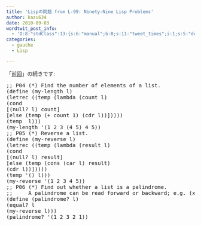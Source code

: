 ```yaml
---
title: 'Lispの問題 from L-99: Ninety-Nine Lisp Problems'
author: kazu634
date: 2010-09-03
wordtwit_post_info:
  - 'O:8:"stdClass":13:{s:6:"manual";b:0;s:11:"tweet_times";i:1;s:5:"delay";i:0;s:7:"enabled";i:1;s:10:"separation";s:2:"60";s:7:"version";s:3:"3.7";s:14:"tweet_template";b:0;s:6:"status";i:2;s:6:"result";a:0:{}s:13:"tweet_counter";i:2;s:13:"tweet_log_ids";a:1:{i:0;i:5335;}s:9:"hash_tags";a:0:{}s:8:"accounts";a:1:{i:0;s:7:"kazu634";}}'
categories:
  - gauche
  - Lisp

---
```

<div class="section">
<p>
    「<a href="http://d.hatena.ne.jp/sirocco634/20100829#1283083736" onclick="__gaTracker('send', 'event', 'outbound-article', 'http://d.hatena.ne.jp/sirocco634/20100829#1283083736', '前回');" target="_blank">前回</a>」の続きです:
</p>
  
<pre class="syntax-highlight">
<span class="synComment">;; P04 (*) Find the number of elements of a list.</span>
<span class="synSpecial">(</span>define <span class="synSpecial">(</span>my-length l<span class="synSpecial">)</span>
<span class="synSpecial">(</span>letrec <span class="synSpecial">((</span>temp <span class="synSpecial">(</span><span class="synStatement">lambda</span> <span class="synSpecial">(</span><span class="synStatement">count</span> l<span class="synSpecial">)</span>
<span class="synSpecial">(</span><span class="synStatement">cond</span>
[<span class="synSpecial">(</span><span class="synStatement">null</span>? l<span class="synSpecial">)</span> <span class="synStatement">count</span>]
[else <span class="synSpecial">(</span>temp <span class="synSpecial">(</span><span class="synStatement">+</span> <span class="synStatement">count</span> <span class="synConstant">1</span><span class="synSpecial">)</span> <span class="synSpecial">(</span><span class="synStatement">cdr</span> l<span class="synSpecial">))</span>]<span class="synSpecial">))))</span>
<span class="synSpecial">(</span>temp <span class="synConstant"></span> l<span class="synSpecial">)))</span>
<span class="synSpecial">(</span>my-length <span class="synSpecial">'(</span>1 2 3 <span class="synSpecial">(</span>4 5<span class="synSpecial">)</span> 4 5<span class="synSpecial">))</span>
<span class="synComment">;; P05 (*) Reverse a list.</span>
<span class="synSpecial">(</span>define <span class="synSpecial">(</span>my-reverse l<span class="synSpecial">)</span>
<span class="synSpecial">(</span>letrec <span class="synSpecial">((</span>temp <span class="synSpecial">(</span><span class="synStatement">lambda</span> <span class="synSpecial">(</span>result l<span class="synSpecial">)</span>
<span class="synSpecial">(</span><span class="synStatement">cond</span>
[<span class="synSpecial">(</span><span class="synStatement">null</span>? l<span class="synSpecial">)</span> result]
[else <span class="synSpecial">(</span>temp <span class="synSpecial">(</span><span class="synStatement">cons</span> <span class="synSpecial">(</span><span class="synStatement">car</span> l<span class="synSpecial">)</span> result<span class="synSpecial">)</span>
<span class="synSpecial">(</span><span class="synStatement">cdr</span> l<span class="synSpecial">))</span>]<span class="synSpecial">))))</span>
<span class="synSpecial">(</span>temp <span class="synSpecial">'()</span> l<span class="synSpecial">)))</span>
<span class="synSpecial">(</span>my-reverse <span class="synSpecial">'(</span>1 2 3 4 5<span class="synSpecial">))</span>
<span class="synComment">;; P06 (*) Find out whether a list is a palindrome.</span>
<span class="synComment">;;     A palindrome can be read forward or backward; e.g. (x a m a x).</span>
<span class="synSpecial">(</span>define <span class="synSpecial">(</span>palindrome? l<span class="synSpecial">)</span>
<span class="synSpecial">(</span><span class="synStatement">equal</span>? l
<span class="synSpecial">(</span>my-reverse l<span class="synSpecial">)))</span>
<span class="synSpecial">(</span>palindrome? <span class="synSpecial">'(</span>1 2 3 2 1<span class="synSpecial">))</span>
</pre>
</div>
